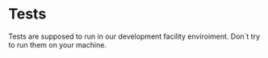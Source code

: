 # Tests

Tests are supposed to run in our development facility enviroiment. Don`t try to run them on your machine.
